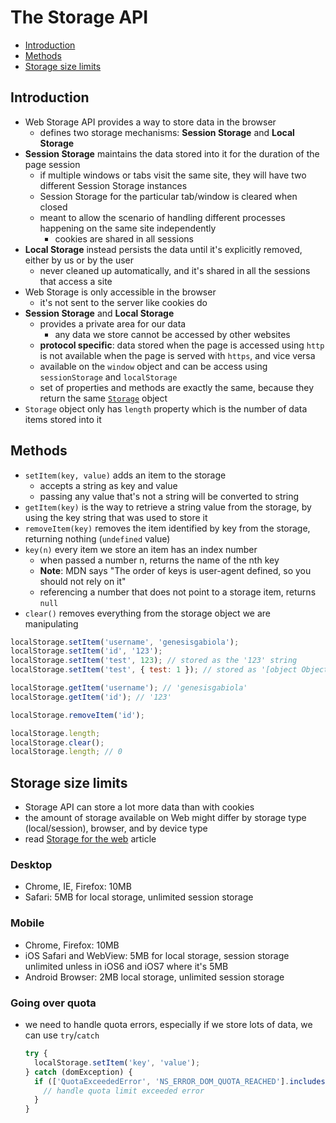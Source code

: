 # The Storage API

- [Introduction](#introduction)
- [Methods](#methods)
- [Storage size limits](#storage-size-limits)


## Introduction

- Web Storage API provides a way to store data in the browser
  - defines two storage mechanisms: **Session Storage** and **Local Storage**
- **Session Storage** maintains the data stored into it for the duration of the page session
  - if multiple windows or tabs visit the same site, they will have two different Session Storage instances
  - Session Storage for the particular tab/window is cleared when closed
  - meant to allow the scenario of handling different processes happening on the same site independently
    - cookies are shared in all sessions
- **Local Storage** instead persists the data until it's explicitly removed, either by us or by the user
  - never cleaned up automatically, and it's shared in all the sessions that access a site
- Web Storage is only accessible in the browser
  - it's not sent to the server like cookies do
- **Session Storage** and **Local Storage**
  - provides a private area for our data
    - any data we store cannot be accessed by other websites
  - **protocol specific**: data stored when the page is accessed using `http` is not available when the page is served with `https`, and vice versa
  - available on the `window` object and can be access using `sessionStorage` and `localStorage`
  - set of properties and methods are exactly the same, because they return the same [`Storage`](https://developer.mozilla.org/en-US/docs/Web/API/Storage) object
- `Storage` object only has `length` property which is the number of data items stored into it


## Methods

- `setItem(key, value)` adds an item to the storage
  - accepts a string as key and value
  - passing any value that's not a string will be converted to string
- `getItem(key)` is the way to retrieve a string value from the storage, by using the key string that was used to store it
- `removeItem(key)` removes the item identified by key from the storage, returning nothing (`undefined` value)
- `key(n)` every item we store an item has an index number
  - when passed a number n, returns the name of the nth key
  - **Note**: MDN says "The order of keys is user-agent defined, so you should not rely on it"
  - referencing a number that does not point to a storage item, returns `null`
- `clear()` removes everything from the storage object we are manipulating

```js
localStorage.setItem('username', 'genesisgabiola');
localStorage.setItem('id', '123');
localStorage.setItem('test', 123); // stored as the '123' string
localStorage.setItem('test', { test: 1 }); // stored as '[object Object]'

localStorage.getItem('username'); // 'genesisgabiola'
localStorage.getItem('id'); // '123'

localStorage.removeItem('id');

localStorage.length;
localStorage.clear();
localStorage.length; // 0
```


## Storage size limits

- Storage API can store a lot more data than with cookies
- the amount of storage available on Web might differ by storage type (local/session), browser, and by device type
- read [Storage for the web](https://web.dev/storage-for-the-web/) article

### Desktop

- Chrome, IE, Firefox: 10MB
- Safari: 5MB for local storage, unlimited session storage

### Mobile

- Chrome, Firefox: 10MB
- iOS Safari and WebView: 5MB for local storage, session storage unlimited unless in iOS6 and iOS7 where it's 5MB
- Android Browser: 2MB local storage, unlimited session storage

### Going over quota

- we need to handle quota errors, especially if we store lots of data, we can use `try`/`catch`

  ```js
  try {
    localStorage.setItem('key', 'value');
  } catch (domException) {
    if (['QuotaExceededError', 'NS_ERROR_DOM_QUOTA_REACHED'].includes(domException.name)) {
      // handle quota limit exceeded error
    }
  }
  ```
